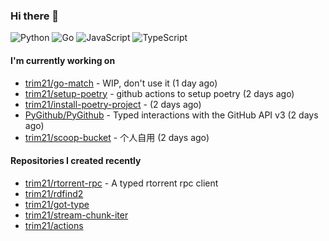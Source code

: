 ### Hi there 👋

![Python](https://img.shields.io/badge/python-3670A0?style=for-the-badge&logo=python&logoColor=ffdd54)
![Go](https://img.shields.io/badge/go-%2300ADD8.svg?style=for-the-badge&logo=go&logoColor=white)
![JavaScript](https://img.shields.io/badge/javascript-%23323330.svg?style=for-the-badge&logo=javascript&logoColor=%23F7DF1E)
![TypeScript](https://img.shields.io/badge/typescript-%23007ACC.svg?style=for-the-badge&logo=typescript&logoColor=white)

#### I'm currently working on

- [trim21/go-match](https://github.com/trim21/go-match) - WIP, don&#39;t use it  (1 day ago)
- [trim21/setup-poetry](https://github.com/trim21/setup-poetry) - github actions to setup poetry (2 days ago)
- [trim21/install-poetry-project](https://github.com/trim21/install-poetry-project) -  (2 days ago)
- [PyGithub/PyGithub](https://github.com/PyGithub/PyGithub) - Typed interactions with the GitHub API v3 (2 days ago)
- [trim21/scoop-bucket](https://github.com/trim21/scoop-bucket) - 个人自用 (2 days ago)

#### Repositories I created recently

- [trim21/rtorrent-rpc](https://github.com/trim21/rtorrent-rpc) - A typed rtorrent rpc client
- [trim21/rdfind2](https://github.com/trim21/rdfind2)
- [trim21/got-type](https://github.com/trim21/got-type)
- [trim21/stream-chunk-iter](https://github.com/trim21/stream-chunk-iter)
- [trim21/actions](https://github.com/trim21/actions)
